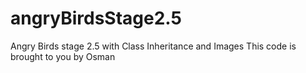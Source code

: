 # angryBirdsStage2.5
Angry Birds stage 2.5 with Class Inheritance and Images
This code is brought to you by Osman 